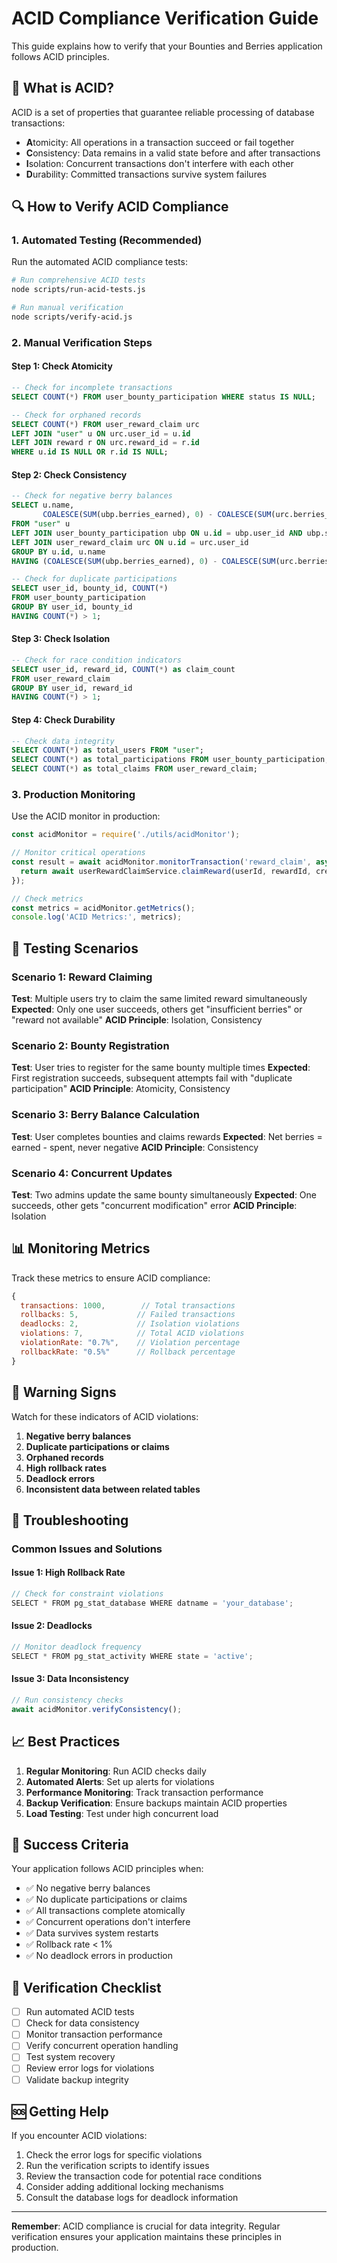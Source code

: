 # ACID Compliance Verification Guide

This guide explains how to verify that your Bounties and Berries application follows ACID principles.

## 🎯 What is ACID?

ACID is a set of properties that guarantee reliable processing of database transactions:

- **A**tomicity: All operations in a transaction succeed or fail together
- **C**onsistency: Data remains in a valid state before and after transactions
- **I**solation: Concurrent transactions don't interfere with each other
- **D**urability: Committed transactions survive system failures

## 🔍 How to Verify ACID Compliance

### 1. **Automated Testing** (Recommended)

Run the automated ACID compliance tests:

```bash
# Run comprehensive ACID tests
node scripts/run-acid-tests.js

# Run manual verification
node scripts/verify-acid.js
```

### 2. **Manual Verification Steps**

#### **Step 1: Check Atomicity**
```sql
-- Check for incomplete transactions
SELECT COUNT(*) FROM user_bounty_participation WHERE status IS NULL;

-- Check for orphaned records
SELECT COUNT(*) FROM user_reward_claim urc
LEFT JOIN "user" u ON urc.user_id = u.id
LEFT JOIN reward r ON urc.reward_id = r.id
WHERE u.id IS NULL OR r.id IS NULL;
```

#### **Step 2: Check Consistency**
```sql
-- Check for negative berry balances
SELECT u.name, 
       COALESCE(SUM(ubp.berries_earned), 0) - COALESCE(SUM(urc.berries_spent), 0) as net_balance
FROM "user" u
LEFT JOIN user_bounty_participation ubp ON u.id = ubp.user_id AND ubp.status = 'completed'
LEFT JOIN user_reward_claim urc ON u.id = urc.user_id
GROUP BY u.id, u.name
HAVING (COALESCE(SUM(ubp.berries_earned), 0) - COALESCE(SUM(urc.berries_spent), 0)) < 0;

-- Check for duplicate participations
SELECT user_id, bounty_id, COUNT(*) 
FROM user_bounty_participation 
GROUP BY user_id, bounty_id 
HAVING COUNT(*) > 1;
```

#### **Step 3: Check Isolation**
```sql
-- Check for race condition indicators
SELECT user_id, reward_id, COUNT(*) as claim_count
FROM user_reward_claim
GROUP BY user_id, reward_id
HAVING COUNT(*) > 1;
```

#### **Step 4: Check Durability**
```sql
-- Check data integrity
SELECT COUNT(*) as total_users FROM "user";
SELECT COUNT(*) as total_participations FROM user_bounty_participation;
SELECT COUNT(*) as total_claims FROM user_reward_claim;
```

### 3. **Production Monitoring**

Use the ACID monitor in production:

```javascript
const acidMonitor = require('./utils/acidMonitor');

// Monitor critical operations
const result = await acidMonitor.monitorTransaction('reward_claim', async () => {
  return await userRewardClaimService.claimReward(userId, rewardId, createdBy);
});

// Check metrics
const metrics = acidMonitor.getMetrics();
console.log('ACID Metrics:', metrics);
```

## 🧪 Testing Scenarios

### **Scenario 1: Reward Claiming**
**Test**: Multiple users try to claim the same limited reward simultaneously
**Expected**: Only one user succeeds, others get "insufficient berries" or "reward not available"
**ACID Principle**: Isolation, Consistency

### **Scenario 2: Bounty Registration**
**Test**: User tries to register for the same bounty multiple times
**Expected**: First registration succeeds, subsequent attempts fail with "duplicate participation"
**ACID Principle**: Atomicity, Consistency

### **Scenario 3: Berry Balance Calculation**
**Test**: User completes bounties and claims rewards
**Expected**: Net berries = earned - spent, never negative
**ACID Principle**: Consistency

### **Scenario 4: Concurrent Updates**
**Test**: Two admins update the same bounty simultaneously
**Expected**: One succeeds, other gets "concurrent modification" error
**ACID Principle**: Isolation

## 📊 Monitoring Metrics

Track these metrics to ensure ACID compliance:

```javascript
{
  transactions: 1000,        // Total transactions
  rollbacks: 5,             // Failed transactions
  deadlocks: 2,             // Isolation violations
  violations: 7,            // Total ACID violations
  violationRate: "0.7%",    // Violation percentage
  rollbackRate: "0.5%"      // Rollback percentage
}
```

## 🚨 Warning Signs

Watch for these indicators of ACID violations:

1. **Negative berry balances**
2. **Duplicate participations or claims**
3. **Orphaned records**
4. **High rollback rates**
5. **Deadlock errors**
6. **Inconsistent data between related tables**

## 🔧 Troubleshooting

### **Common Issues and Solutions**

#### **Issue 1: High Rollback Rate**
```javascript
// Check for constraint violations
SELECT * FROM pg_stat_database WHERE datname = 'your_database';
```

#### **Issue 2: Deadlocks**
```javascript
// Monitor deadlock frequency
SELECT * FROM pg_stat_activity WHERE state = 'active';
```

#### **Issue 3: Data Inconsistency**
```javascript
// Run consistency checks
await acidMonitor.verifyConsistency();
```

## 📈 Best Practices

1. **Regular Monitoring**: Run ACID checks daily
2. **Automated Alerts**: Set up alerts for violations
3. **Performance Monitoring**: Track transaction performance
4. **Backup Verification**: Ensure backups maintain ACID properties
5. **Load Testing**: Test under high concurrent load

## 🎯 Success Criteria

Your application follows ACID principles when:

- ✅ No negative berry balances
- ✅ No duplicate participations or claims
- ✅ All transactions complete atomically
- ✅ Concurrent operations don't interfere
- ✅ Data survives system restarts
- ✅ Rollback rate < 1%
- ✅ No deadlock errors in production

## 📝 Verification Checklist

- [ ] Run automated ACID tests
- [ ] Check for data consistency
- [ ] Monitor transaction performance
- [ ] Verify concurrent operation handling
- [ ] Test system recovery
- [ ] Review error logs for violations
- [ ] Validate backup integrity

## 🆘 Getting Help

If you encounter ACID violations:

1. Check the error logs for specific violations
2. Run the verification scripts to identify issues
3. Review the transaction code for potential race conditions
4. Consider adding additional locking mechanisms
5. Consult the database logs for deadlock information

---

**Remember**: ACID compliance is crucial for data integrity. Regular verification ensures your application maintains these principles in production. 